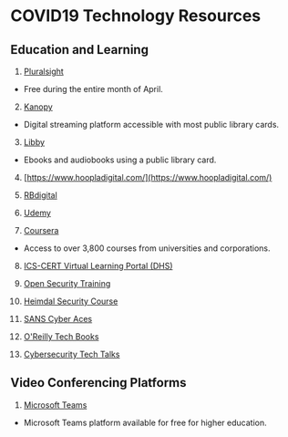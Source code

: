 # COVID19 Technology Resources 

## Education and Learning
1. [Pluralsight](https://www.pluralsight.com/)  
* Free during the entire month of April. 

2. [Kanopy](https://www.kanopy.com/)  
* Digital streaming platform accessible with most public library cards. 

3. [Libby](https://www.overdrive.com/apps/libby/)  
* Ebooks and audiobooks using a public library card. 

4. [https://www.hoopladigital.com/](https://www.hoopladigital.com/)

5. [RBdigital](https://rbdigital.com/)

6. [Udemy](https://www.udemy.com)

7. [Coursera](https://www.coursera.org/coronavirus)  
* Access to over 3,800 courses from universities and corporations. 

8. [ICS-CERT Virtual Learning Portal (DHS)](https://ics-cert-training.inl.gov/learn)

9. [Open Security Training](http://opensecuritytraining.info/Training.html)

10. [Heimdal Security Course](https://cybersecuritycourse.co/)

11. [SANS Cyber Aces](https://tutorials.cyberaces.org/tutorials.html)

12. [O'Reilly Tech Books](https://www.oreilly.com/security/free/)

13. [Cybersecurity Tech Talks](https://www.springboard.com/blog/12-must-watch-cybersecurity-ted-talks/)

## Video Conferencing Platforms 
1. [Microsoft Teams](https://education.microsoft.com/en-us/resource/ba162685)   
* Microsoft Teams platform available for free for higher education. 



